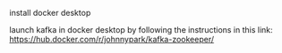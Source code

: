 install docker desktop

launch kafka in docker desktop by following the instructions in this link: https://hub.docker.com/r/johnnypark/kafka-zookeeper/